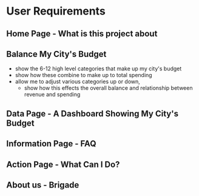 # User Requirements


## Home Page - What is this project about


## Balance My City's Budget
* show the 6-12 high level categories that make up my city's budget
* show how these combine to make up to total spending
* allow me to adjust various categories up or down, 
  * show how this effects the overall balance and relationship between revenue and spending


## Data Page - A Dashboard Showing My City's Budget


## Information Page - FAQ


## Action Page - What Can I Do?


## About us - Brigade


## 

